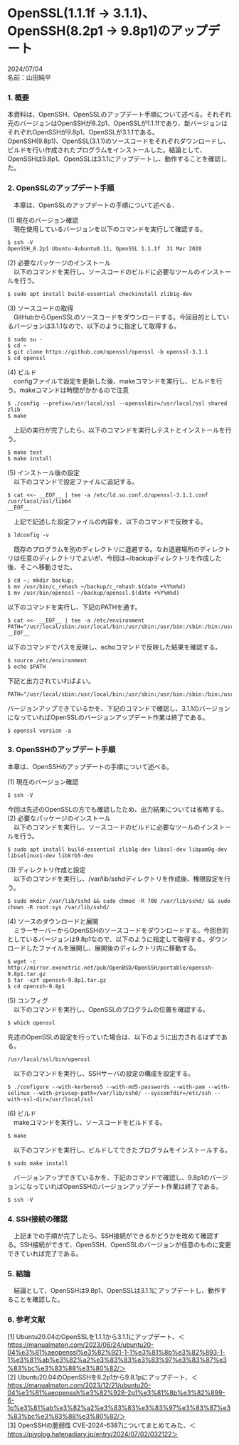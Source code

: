 # OpenSSL(1.1.1f → 3.1.1)、OpenSSH(8.2p1 → 9.8p1)のアップデート

2024/07/04  
名前：山田純平

### 1. 概要  
本資料は、OpenSSH、OpenSSLのアップデート手順について述べる。それぞれ元のバージョンはOpenSSHが8.2p1、OpenSSLが1.1.1fであり、新バージョンはそれぞれOpenSSHが9.8p1、OpenSSLが3.1.1である。  
OpenSSH(9.8p1)、OpenSSL(3.1.1)のソースコードをそれぞれダウンロードし、ビルドを行い作成されたプログラムをインストールした。結論として、OpenSSHは9.8p1、OpenSSLは3.1.1にアップデートし、動作することを確認した。

### 2. OpenSSLのアップデート手順

　本章は、OpenSSLのアップデートの手順について述べる．

(1) 現在のバージョン確認  
　現在使用しているバージョンを以下のコマンドを実行して確認する。  
```
$ ssh -V
OpenSSH_8.2p1 Ubuntu-4ubuntu0.11, OpenSSL 1.1.1f  31 Mar 2020
```
(2) 必要なパッケージのインストール  
　以下のコマンドを実行し、ソースコードのビルドに必要なツールのインストールを行う。
```
$ sudo apt install build-essential checkinstall zlib1g-dev
```
(3) ソースコードの取得  
　GitHubからOpenSSLのソースコードをダウンロードする。今回目的としているバージョンは3.1.1なので、以下のように指定して取得する。
```
$ sudo su -
$ cd ~
$ git clone https://github.com/openssl/openssl -b openssl-3.1.1
$ cd openssl
```
(4) ビルド  
　configファイルで設定を更新した後、makeコマンドを実行し、ビルドを行う。makeコマンドは時間がかかるので注意
```
$ ./config --prefix=/usr/local/ssl --openssldir=/usr/local/ssl shared zlib
$ make
```
　上記の実行が完了したら、以下のコマンドを実行しテストとインストールを行う。
```
$ make test
$ make install
```
(5) インストール後の設定  
　以下のコマンドで設定ファイルに追記する。
```
$ cat <<- __EOF__ | tee -a /etc/ld.so.conf.d/openssl-3.1.1.conf
/usr/local/ssl/lib64
__EOF__
```
　上記で記述した設定ファイルの内容を、以下のコマンドで反映する。
```
$ ldconfig -v
```
　既存のプログラムを別のディレクトリに退避する。なお退避場所のディレクトリは任意のディレクトリでよいが、今回は~/backupディレクトリを作成した後、そこへ移動させた。
```
$ cd ~; mkdir backup;
$ mv /usr/bin/c_rehash ~/backup/c_rehash.$(date +%Y%m%d)
$ mv /usr/bin/openssl ~/backup/openssl.$(date +%Y%m%d)
```
以下のコマンドを実行し、下記のPATHを通す。
```
$ cat <<- __EOF__ | tee -a /etc/environment
PATH="/usr/local/sbin:/usr/local/bin:/usr/sbin:/usr/bin:/sbin:/bin:/usr/games:/usr/local/games:/usr/local/ssl/bin"
__EOF__
```
以下のコマンドでパスを反映し、echoコマンドで反映した結果を確認する。
```
$ source /etc/environment
$ echo $PATH
```
下記と出力されていればよい。
```
PATH="/usr/local/sbin:/usr/local/bin:/usr/sbin:/usr/bin:/sbin:/bin:/usr/games:/usr/local/games:/usr/local/ssl/bin"
```
バージョンアップできているかを、下記のコマンドで確認し、3.1.1のバージョンになっていればOpenSSLのバージョンアップデート作業は終了である。
```
$ openssl version -a
```

### 3. OpenSSHのアップデート手順
  
  本章は、OpenSSHのアップデートの手順について述べる。  

(1) 現在のバージョン確認  
```
$ ssh -V
```
今回は先述のOpenSSLの方でも確認したため、出力結果については省略する。
(2) 必要なパッケージのインストール  
　以下のコマンドを実行し、ソースコードのビルドに必要なツールのインストールを行う。
```
$ sudo apt install build-essential zlib1g-dev libssl-dev libpam0g-dev libselinux1-dev libkrb5-dev
```
(3) ディレクトリ作成と設定  
　以下のコマンドを実行し、/var/lib/sshdディレクトリを作成後、権限設定を行う。
```
$ sudo mkdir /var/lib/sshd && sudo chmod -R 700 /var/lib/sshd/ && sudo chown -R root:sys /var/lib/sshd/
```
(4) ソースのダウンロードと展開  
　ミラーサーバーからOpenSSHのソースコードをダウンロードする。今回目的としているバージョンは9.8p1なので、以下のように指定して取得する。ダウンロードしたファイルを展開し、展開後のディレクトリ内に移動する。
```
$ wget -c http://mirror.exonetric.net/pub/OpenBSD/OpenSSH/portable/openssh-9.8p1.tar.gz
$ tar -xzf openssh-9.8p1.tar.gz
$ cd openssh-9.8p1
```
(5) コンフィグ  
　以下のコマンドを実行し、OpenSSLのプログラムの位置を確認する。
```
$ which openssl
```
  先述のOpenSSLの設定を行っていた場合は、以下のように出力されるはずである。
```
/usr/local/ssl/bin/openssl
```
　以下のコマンドを実行し、SSHサーバの設定の構成を設定する。
```
$ ./configure --with-kerberos5 --with-md5-passwords --with-pam --with-selinux --with-privsep-path=/var/lib/sshd/ --sysconfdir=/etc/ssh --with-ssl-dir=/usr/local/ssl
```
(6) ビルド  
　makeコマンドを実行し、ソースコードをビルドする。
```
$ make
```
　以下のコマンドを実行し、ビルドしてできたプログラムをインストールする。
```
$ sudo make install
```
　バージョンアップできているかを、下記のコマンドで確認し、9.8p1のバージョンになっていればOpenSSHのバージョンアップデート作業は終了である。
```
$ ssh -V
```
### 4. SSH接続の確認
　上記までの手順が完了したら、SSH接続ができるかどうかを改めて確認する。SSH接続ができて、OpenSSH、OpenSSLのバージョンが任意のものに変更できていれば完了である。

### 5. 結論
　結論として、OpenSSHは9.8p1、OpenSSLは3.1.1にアップデートし、動作することを確認した。

### 6. 参考文献
[1] Ubuntu20.04のOpenSSLを1.1.1から3.1.1にアップデート、＜https://manualmaton.com/2023/06/24/ubuntu20-04%e3%81%aeopenssl%e3%82%921-1-1%e3%81%8b%e3%82%893-1-1%e3%81%ab%e3%82%a2%e3%83%83%e3%83%97%e3%83%87%e3%83%bc%e3%83%88%e3%80%82/＞  
[2] Ubuntu20.04のOpenSSHを8.2p1から9.8.1pにアップデート、＜https://manualmaton.com/2023/12/21/ubuntu20-04%e3%81%aeopenssh%e3%82%928-2p1%e3%81%8b%e3%82%899-6-1p%e3%81%ab%e3%82%a2%e3%83%83%e3%83%97%e3%83%87%e3%83%bc%e3%83%88%e3%80%82/＞  
[3] OpenSSHの脆弱性 CVE-2024-6387についてまとめてみた、＜https://piyolog.hatenadiary.jp/entry/2024/07/02/032122＞
